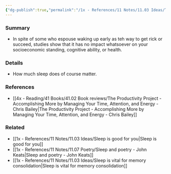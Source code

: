 ```yaml
---
{"dg-publish":true,"permalink":"/1x - References/11 Notes/11.03 Ideas/The time you wake up does not matter/","title":"The time you wake up does not matter","created":"2023-10-29T23:42:58.000+03:00","updated":"2024-02-14T20:18:21.953+03:00"}
---
```



### Summary
- In spite of some who espouse waking up early as teh way to get rick or succeed, studies show that it has no impact whatsoever on your socioeconomic standing, cognitive ability, or health.

### Details
- How much sleep does of course matter.

### References
- [[4x - Reading/41 Books/41.02 Book reviews/The Productivity Project - Accomplishing More by Managing Your Time, Attention, and Energy - Chris Bailey\|The Productivity Project - Accomplishing More by Managing Your Time, Attention, and Energy - Chris Bailey]]

### Related
- [[1x - References/11 Notes/11.03 Ideas/Sleep is good for you\|Sleep is good for you]]
- [[1x - References/11 Notes/11.07 Poetry/Sleep and poetry - John Keats\|Sleep and poetry - John Keats]]
- [[1x - References/11 Notes/11.03 Ideas/Sleep is vital for memory consolidation\|Sleep is vital for memory consolidation]]
